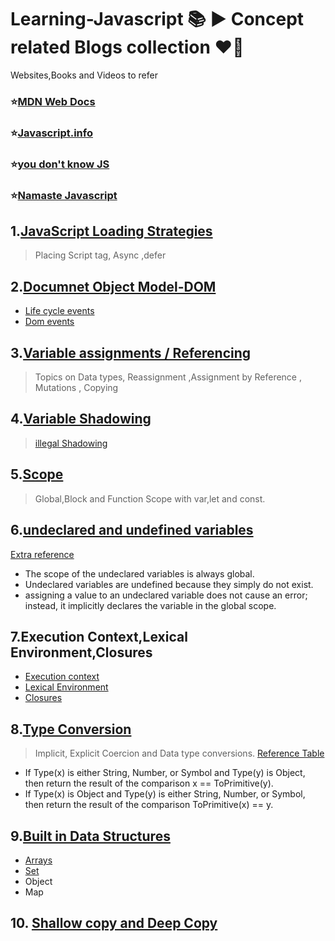 # Learning-Javascript :books: ▶️ Concept related Blogs collection :heart_on_fire:
  Websites,Books and Videos to refer 
 ### ⭐[MDN Web Docs](https://developer.mozilla.org/en-US/docs/Web/JavaScript)
 ### ⭐[Javascript.info](https://javascript.info/)
 ### ⭐[you don't know JS](https://www.amazon.in/You-Dont-Know-Set-Volumes/dp/9352136268/ref=sr_1_1?keywords=you+dont+know+js&qid=1651303336&s=books&sr=1-1)
 ### ⭐[Namaste Javascript](https://www.youtube.com/playlist?list=PLlasXeu85E9cQ32gLCvAvr9vNaUccPVNP)
## 1.[JavaScript Loading Strategies](https://medium.com/@raviroshan.talk/async-defer-javascript-loading-strategies-da489a0ba47e)
> Placing Script tag, Async ,defer
## 2.[Documnet Object Model-DOM](https://medium.com/the-ui-girl/html-dom-in-depth-ae24965d1920)
* [Life cycle events](https://tilomitra.com/html-page-lifecycle-events/)
* [Dom events](http://qnimate.com/understanding-javascript-events-in-depth/)
## 3.[Variable assignments / Referencing](https://www.sitepoint.com/variable-assignment-mutation-javascript/)
> Topics on Data types, Reassignment ,Assignment by Reference , Mutations ,  Copying
## 4.[Variable Shadowing](designcise.com/web/tutorial/what-is-variable-shadowing-in-javascript)
> [illegal Shadowing](https://www.bookstack.cn/read/You-Dont-Know-JS-Scope-Closures-2nd/spilt.2.975975bd183f374a.md#e2w1cz)
## 5.[Scope](https://www.w3schools.com/js/js_scope.asp)
> Global,Block and Function Scope with var,let and const.
## 6.[undeclared and undefined variables](https://www.geeksforgeeks.org/what-are-undeclared-and-undefined-variables-in-javascript/)
   [Extra reference](https://www.oreilly.com/library/view/javascript-the-definitive/0596000480/ch04s03.html#:~:text=Undeclared%20variables%20are%20undefined%20because,variable%20in%20the%20global%20scope.)
* The scope of the undeclared variables is always global.
* Undeclared variables are undefined because they simply do not exist.
* assigning a value to an undeclared variable does not cause an error; instead, it implicitly declares the variable in the global scope.
## 7.Execution Context,Lexical Environment,Closures
* [Execution context](https://betterprogramming.pub/javascript-internals-execution-context-bdeee6986b3b#:~:text=Execution%20context%20is%20a%20concept,global%20execution%20context%20is%20created.)
* [Lexical Environment](https://amnsingh.medium.com/lexical-environment-the-hidden-part-to-understand-closures-71d60efac0e0)
* [Closures](https://medium.com/@dhruvpathak9305/javascript-closures-in-depth-explaination-154dd46c6bd0)
## 8.[Type Conversion](https://www.freecodecamp.org/news/js-type-coercion-explained-27ba3d9a2839/)
> Implicit, Explicit Coercion and Data type conversions.
> [Reference Table](https://dorey.github.io/JavaScript-Equality-Table/)
* If Type(x) is either String, Number, or Symbol and Type(y) is Object, then return the result of the comparison x == ToPrimitive(y).
* If Type(x) is Object and Type(y) is either String, Number, or Symbol, then return the result of the comparison ToPrimitive(x) == y.
## 9.[Built in Data Structures](https://dev.to/kartik2406/built-in-data-structures-in-javascript-hhl)
* [Arrays](https://www.freecodecamp.org/news/the-javascript-array-handbook/)
* [Set](https://www.freecodecamp.org/news/lets-learn-about-set-and-its-unique-functionality-in-javascript-5654c5c03de2/)
* Object
* Map
## 10. [Shallow copy and Deep Copy](https://www.freecodecamp.org/news/copying-stuff-in-javascript-how-to-differentiate-between-deep-and-shallow-copies-b6d8c1ef09cd/)
